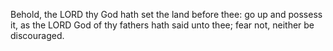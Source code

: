 Behold, the LORD thy God hath set the land before thee: go up and possess it, as the LORD God of thy fathers hath said unto thee; fear not, neither be discouraged.
